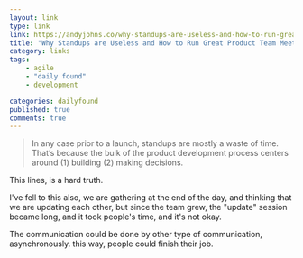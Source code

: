 ```yaml
---
layout: link
type: link
link: https://andyjohns.co/why-standups-are-useless-and-how-to-run-great-product-team-meetings/
title: "Why Standups are Useless and How to Run Great Product Team Meetings"
category: links
tags: 
    - agile
    - "daily found"
    - development

categories: dailyfound
published: true
comments: true
---
```


> In any case prior to a launch, standups are mostly a waste of time. That’s because the bulk of the product development process centers around (1) building (2) making decisions. 

This lines, is a hard truth.

I've fell to this also, we are gathering at the end of the day, and thinking that we are updating each other, but since the team grew, the "update" session became long, and it took people's time, and it's not okay.

The communication could be done by other type of communication, asynchronously. this way, people could finish their job.